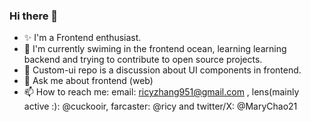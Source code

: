 ### Hi there 👋

<!--
**Ricy137/Ricy137** is a ✨ _special_ ✨ repository because its `README.md` (this file) appears on your GitHub profile.

Here are some ideas to get you started:

- 🔭 I’m currently working on ...
- 🌱 I’m currently learning ...
- 👯 I’m looking to collaborate on ...
- 🤔 I’m looking for help with ...
- 💬 Ask me about ...
- 📫 How to reach me: ...
- 😄 Pronouns: ...
- ⚡ Fun fact: ...
-->

- ✨ I'm a Frontend enthusiast.
- 🍃 I'm currently swiming in the frontend ocean, learning learning backend and trying to contribute to open source projects.
- 🔭 Custom-ui repo is a discussion about UI components in frontend.
- 💬 Ask me about frontend (web)
- 📫 How to reach me: email: ricyzhang951@gmail.com , lens(mainly active :): @cuckooir, farcaster: @ricy and twitter/X: @MaryChao21
